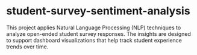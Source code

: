 # student-survey-sentiment-analysis
This project applies Natural Language Processing (NLP) techniques to analyze open-ended student survey responses. The insights are designed to support dashboard visualizations that help track student experience trends over time.
